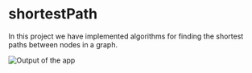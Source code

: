 # shortestPath
In this project we have implemented  algorithms for finding the shortest paths between nodes in a graph.  


<img src="/logo.png" alt="Output of the app"/>


